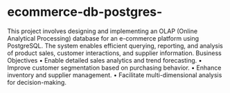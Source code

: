 # ecommerce-db-postgres-

This project involves designing and implementing an OLAP (Online Analytical Processing) database for an e-commerce platform using PostgreSQL. The system enables efficient querying, reporting, and analysis of product sales, customer interactions, and supplier information.
Business Objectives
•	Enable detailed sales analytics and trend forecasting.
•	Improve customer segmentation based on purchasing behavior.
•	Enhance inventory and supplier management.
•	Facilitate multi-dimensional analysis for decision-making.
